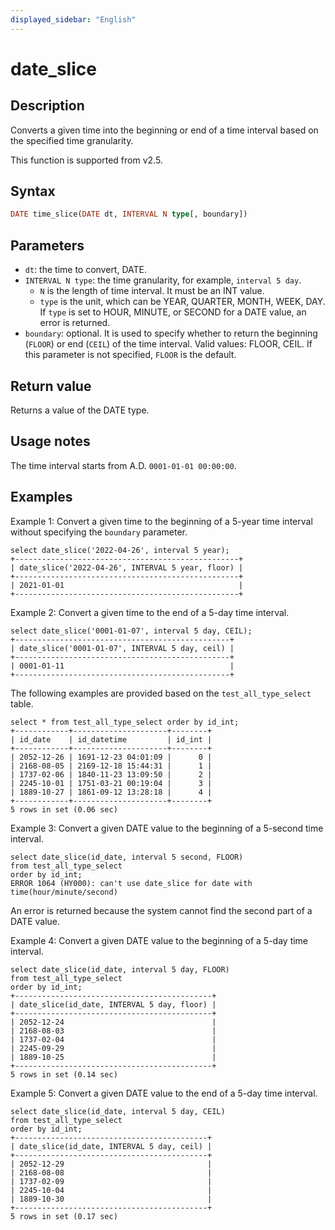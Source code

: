 ```yaml
---
displayed_sidebar: "English"
---
```


# date_slice

## Description

Converts a given time into the beginning or end of a time interval based on the specified time granularity.

This function is supported from v2.5.

## Syntax

```Haskell
DATE time_slice(DATE dt, INTERVAL N type[, boundary])
```

## Parameters

- `dt`: the time to convert, DATE.
- `INTERVAL N type`: the time granularity, for example, `interval 5 day`.
  - `N` is the length of time interval. It must be an INT value.
  - `type` is the unit, which can be YEAR, QUARTER, MONTH, WEEK, DAY.  If `type` is set to HOUR, MINUTE, or SECOND for a DATE value, an error is returned.
- `boundary`: optional. It is used to specify whether to return the beginning (`FLOOR`) or end (`CEIL`) of the time interval. Valid values: FLOOR, CEIL. If this parameter is not specified, `FLOOR` is the default.

## Return value

Returns a value of the DATE type.

## Usage notes

The time interval starts from A.D. `0001-01-01 00:00:00`.

## Examples

Example 1: Convert a given time to the beginning of a 5-year time interval without specifying the `boundary` parameter.

```Plaintext
select date_slice('2022-04-26', interval 5 year);
+--------------------------------------------------+
| date_slice('2022-04-26', INTERVAL 5 year, floor) |
+--------------------------------------------------+
| 2021-01-01                                       |
+--------------------------------------------------+
```

Example 2: Convert a given time to the end of a 5-day time interval.

```Plaintext
select date_slice('0001-01-07', interval 5 day, CEIL);
+------------------------------------------------+
| date_slice('0001-01-07', INTERVAL 5 day, ceil) |
+------------------------------------------------+
| 0001-01-11                                     |
+------------------------------------------------+
```

The following examples are provided based on the `test_all_type_select` table.

```Plaintext
select * from test_all_type_select order by id_int;
+------------+---------------------+--------+
| id_date    | id_datetime         | id_int |
+------------+---------------------+--------+
| 2052-12-26 | 1691-12-23 04:01:09 |      0 |
| 2168-08-05 | 2169-12-18 15:44:31 |      1 |
| 1737-02-06 | 1840-11-23 13:09:50 |      2 |
| 2245-10-01 | 1751-03-21 00:19:04 |      3 |
| 1889-10-27 | 1861-09-12 13:28:18 |      4 |
+------------+---------------------+--------+
5 rows in set (0.06 sec)
```

Example 3: Convert a given DATE value to the beginning of a 5-second time interval.

```Plaintext
select date_slice(id_date, interval 5 second, FLOOR)
from test_all_type_select
order by id_int;
ERROR 1064 (HY000): can't use date_slice for date with time(hour/minute/second)
```

An error is returned because the system cannot find the second part of a DATE value.

Example 4: Convert a given DATE value to the beginning of a 5-day time interval.

```Plaintext
select date_slice(id_date, interval 5 day, FLOOR)
from test_all_type_select
order by id_int;
+--------------------------------------------+
| date_slice(id_date, INTERVAL 5 day, floor) |
+--------------------------------------------+
| 2052-12-24                                 |
| 2168-08-03                                 |
| 1737-02-04                                 |
| 2245-09-29                                 |
| 1889-10-25                                 |
+--------------------------------------------+
5 rows in set (0.14 sec)
```

Example 5: Convert a given DATE value to the end of a 5-day time interval.

```Plaintext
select date_slice(id_date, interval 5 day, CEIL)
from test_all_type_select
order by id_int;
+-------------------------------------------+
| date_slice(id_date, INTERVAL 5 day, ceil) |
+-------------------------------------------+
| 2052-12-29                                |
| 2168-08-08                                |
| 1737-02-09                                |
| 2245-10-04                                |
| 1889-10-30                                |
+-------------------------------------------+
5 rows in set (0.17 sec)
```
